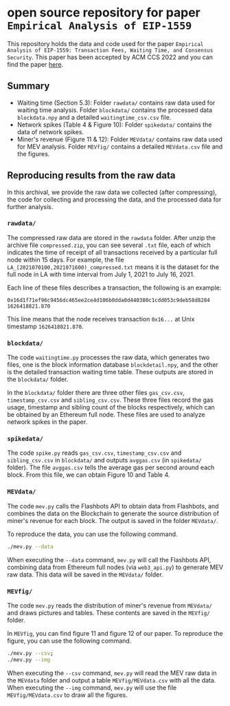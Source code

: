 # open source repository for paper ``Empirical Analysis of EIP-1559``

This repository holds the data and code used for the paper ``Empirical Analysis of EIP-1559: Transaction Fees, Waiting Time, and Consensus Security``. This paper has been accepted by ACM CCS 2022 and you can find the paper [here](https://arxiv.org/abs/2201.05574).


## Summary

- Waiting time (Section 5.3): Folder `rawdata/` contains raw data used for waiting time analysis. Folder `blockdata/` contains the processed data `blockdata.npy` and a detailed `waitingtime_csv.csv` file.
- Network spikes (Table 4 & Figure 10): Folder `spikedata/` contains the data of network spikes.
- Miner's revenue (Figure 11 & 12): Folder `MEVdata/` contains raw data used for MEV analysis. Folder `MEVfig/` contains a detailed `MEVdata.csv` file and the figures.

## Reproducing results from the raw data

In this archival, we provide the raw data we collected (after compressing), the code for collecting and processing the data, and the processed data for further analysis.

### ``rawdata/``

The compressed raw data are stored in the ``rawdata`` folder. After unzip the archive file ``compressed.zip``, you can see several ``.txt`` file, each of which indicates the time of receipt of all transactions received by a particular full node within 15 days. For example, the file ``LA_[2021070100,2021071600)_compressed.txt`` means it is the dataset for the full node in LA with time interval from July 1, 2021 to July 16, 2021.

Each line of these files describes a transaction, the following is an example:

```
0x16d1f71ef96c9456dc465ee2ce4d106b0dda0d440380c1cdd053c9deb58d8284 1626418821.870
```

This line means that the node receives transaction ``0x16...`` at Unix timestamp ``1626418821.870``.

### ``blockdata/``

The code ``waitingtime.py`` processes the raw data, which generates two files, one is the block information database `blockdetail.npy`, and the other is the detailed transaction waiting time table. These outputs are stored in the `blockdata/` folder.

In the `blockdata/` folder there are three other files `gas_csv.csv`, `timestamp_csv.csv` and `sibling_csv.csv`. These three files record the gas usage, timestamp and sibling count of the blocks respectively, which can be obtained by an Ethereum full node. These files are used to analyze network spikes in the paper.

### `spikedata/`

The code `spike.py` reads  `gas_csv.csv`, `timestamp_csv.csv` and `sibling_csv.csv` in `blockdata/` and outputs `avggas.csv` (in `spikedata/` folder). The file `avggas.csv` tells the average gas per second around each block. From this file, we can obtain Figure 10 and Table 4.

### ``MEVdata/``

The code ``mev.py`` calls the Flashbots API to obtain data from Flashbots, and combines the data on the Blockchain to generate the source distribution of miner's revenue for each block. The output is saved in the folder ``MEVdata/``.

To reproduce the data, you can use the following command.

```bash
./mev.py --data
```

When executing the `--data` command, `mev.py` will call the Flashbots API, combining data from Ethereum full nodes (via `web3_api.py`) to generate MEV raw data. This data will be saved in the `MEVdata/` folder.

### ``MEVfig/``

The code ``mev.py`` reads the distribution of miner's revenue from ``MEVdata/`` and draws pictures and tables. These contents are saved in the ``MEVfig/`` folder.

In `MEVfig`, you can find figure 11 and figure 12 of our paper. To reproduce the figure, you can use the following command.

```bash
./mev.py --csv;
./mev.py --img
```

When executing the `--csv` command, `mev.py` will read the MEV raw data in the `MEVdata` folder and output a table `MEVfig/MEVdata.csv` with all the data. When executing the `--img` command, `mev.py` will use the file `MEVfig/MEVdata.csv` to draw all the figures.
